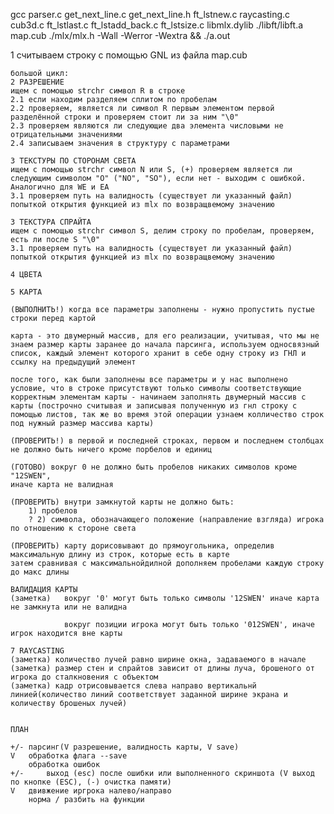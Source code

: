 gcc parser.c get_next_line.c get_next_line.h ft_lstnew.c raycasting.c cub3d.c ft_lstlast.c ft_lstadd_back.c ft_lstsize.c libmlx.dylib ./libft/libft.a map.cub ./mlx/mlx.h -Wall -Werror -Wextra && ./a.out

1 считываем строку с помощью GNL из файла map.cub

	большой цикл:
	2 РАЗРЕШЕНИЕ
	ищем с помощью strchr символ R в строке
	2.1 если находим разделяем сплитом по пробелам
	2.2 проверяем, является ли символ R первым элементом первой разделённой строки и проверяем стоит ли за ним "\0"
	2.3 проверяем являются ли следующие два элемента числовыми не отрицательными значениями
	2.4 записываем значения в структуру с параметрами

	3 ТЕКСТУРЫ ПО СТОРОНАМ СВЕТА 
	ищем с помощью strchr символ N или S, (+) проверяем является ли следующим символом "O" ("NO", "SO"), если нет - выходим с ошибкой. Аналогично для WE и EA
	3.1 проверяем путь на валидность (существует ли указанный файл) попыткой открытия функцией из mlx по возвращвемому значению

	3 ТЕКСТУРА СПРАЙТА
	ищем с помощью strchr символ S, делим строку по пробелам, проверяем, есть ли после S "\0"
	3.1 проверяем путь на валидность (существует ли указанный файл) попыткой открытия функцией из mlx по возвращвемому значению

	4 ЦВЕТА
	
	5 КАРТА

	(ВЫПОЛНИТЬ!) когда все параметры заполнены - нужно пропустить пустые строки перед картой

	карта - это двумерный массив, для его реализации, учитывая, что мы не знаем размер карты заранее до начала парсинга, используем односвязный список, каждый элемент которого хранит в себе одну строку из ГНЛ и ссылку на предыдущий элемент 

	после того, как были заполнены все параметры и у нас выполнено условие, что в строке присутствуют только символы соответствующие корректным элементам карты - начинаем заполнять двумерный массив с карты (построчно считывая и записывая полученную из гнл строку с помощью листов, так же во время этой операции узнаем колличество строк под нужный размер массива карты)

	(ПРОВЕРИТЬ!) в первой и последней строках, первом и последнем столбцах не должно быть ничего кроме порбелов и единиц

	(ГОТОВО) вокруг 0 не должно быть пробелов никаких символов кроме "12SWEN",
	иначе карта не валидная
	
	(ПРОВЕРИТЬ) внутри замкнутой карты не должно быть:
		1) пробелов
		? 2) символа, обозначающего положение (направление взгляда) игрока по отношению к стороне света

	(ПРОВЕРИТЬ) карту дорисовывают до прямоугольника, определив максимальную длину из строк, которые есть в карте
	затем сравнивая с максимальнойдилной дополняем пробелами каждую строку до макс длины

	ВАЛИДАЦИЯ КАРТЫ
	(заметка) 	вокруг '0' могут быть только символы '12SWEN' иначе карта не замкнута или не валидна
				
				вокруг позиции игрока могут быть только '012SWEN', иначе игрок находится вне карты

	7 RAYCASTING
	(заметка) количество лучей равно ширине окна, задаваемого в начале 
	(заметка) размер стен и спрайтов зависит от длины луча, брошеного от игрока до сталкновения с объектом
	(заметка) кадр отрисовывается слева направо вертикальнй линией(количество линий соответствует заданной ширине экрана и количеству брошеных лучей)
	

	ПЛАН

	+/- парсинг(V разрешение, валидность карты, V save)
	V 	обработка флага --save
	  	обработка ошибок
	+/- 	выход (esc) после ошибки или выполненного скриншота (V выход по кнопке (ESC), (-) очистка памяти)
	V 	двивжение иргрока налево/направо
	  	норма / разбить на функции

	